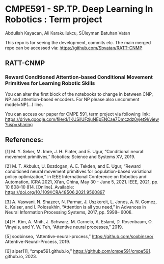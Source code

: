 # CMPE591 - SP.TP. Deep Learning In Robotics : Term project

Abdullah Kayacan, Ali Karakullukcu, SÜleyman Batuhan Vatan

This repo is for seeing the development, commits etc. The main merged repo can be accessed via: https://github.com/Sbvatan/RATT-CNMP

## RATT-CNMP
### Reward Conditioned Attention-based Conditional Movement Primitives for Learning Robotic Skills

You can alter the first block of the notebooks to change in between CNP, NP and attention-based encoders. For NP please also uncomment model=NP(...) line.

You can access our paper for CMPE 591, term project via following link: https://drive.google.com/file/d/1KUSilUFzjuNEpENCae7Dmczdz0yjet9l/view?usp=sharing

## References:

[1] M. Y. Seker, M. Imre, J. H. Piater, and E. Ugur, “Conditional neural
movement primitives,” Robotics: Science and Systems XV, 2019.

[2] M. T. Akbulut, U. Bozdogan, A. E. Tekden, and E. Ugur,
“Reward conditioned neural movement primitives for population-based
variational policy optimization,” in IEEE International Conference
on Robotics and Automation, ICRA 2021, Xi’an, China, May 30 -
June 5, 2021. IEEE, 2021, pp. 10 808–10 814. [Online]. Available:
https://doi.org/10.1109/ICRA48506.2021.9560897

[3] A. Vaswani, N. Shazeer, N. Parmar, J. Uszkoreit, L. Jones, A. N.
Gomez, Ł. Kaiser, and I. Polosukhin, “Attention is all you need,” in
Advances in Neural Information Processing Systems, 2017, pp. 5998–
6008.

[4] H. Kim, A. Mnih, J. Schwarz, M. Garnelo, A. Eslami, D. Rosenbaum,
O. Vinyals, and Y. W. Teh, “Attentive neural processes,” 2019.

[5] soobinseo, “Attentive-neural-process,” https://github.com/soobinseo/
Attentive-Neural-Process, 2019.

[6] alper111, “cmpe591.github.io,” https://github.com/cmpe591/cmpe591.
github.io, 2023.


